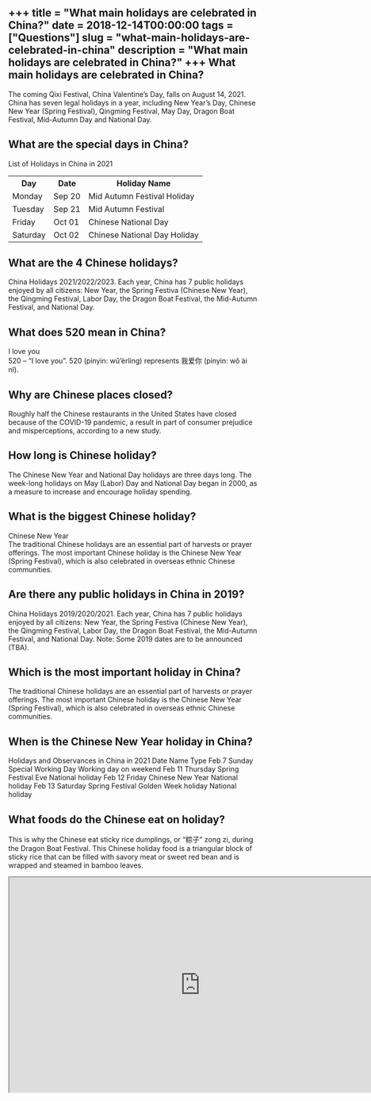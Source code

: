 +++
title = "What main holidays are celebrated in China?"
date = 2018-12-14T00:00:00
tags = ["Questions"]
slug = "what-main-holidays-are-celebrated-in-china"
description = "What main holidays are celebrated in China?"
+++
What main holidays are celebrated in China?
-------------------------------------------

The coming Qixi Festival, China Valentine’s Day, falls on August 14, 2021. China has seven legal holidays in a year, including New Year’s Day, Chinese New Year (Spring Festival), Qingming Festival, May Day, Dragon Boat Festival, Mid-Autumn Day and National Day.

What are the special days in China?
-----------------------------------

List of Holidays in China in 2021

<table><tr><th>Day</th><th>Date</th><th>Holiday Name</th></tr><tr><td>Monday</td><td>Sep 20</td><td>Mid Autumn Festival Holiday</td></tr><tr><td>Tuesday</td><td>Sep 21</td><td>Mid Autumn Festival</td></tr><tr><td>Friday</td><td>Oct 01</td><td>Chinese National Day</td></tr><tr><td>Saturday</td><td>Oct 02</td><td>Chinese National Day Holiday</td></tr></table>

What are the 4 Chinese holidays?
--------------------------------

China Holidays 2021/2022/2023. Each year, China has 7 public holidays enjoyed by all citizens: New Year, the Spring Festiva (Chinese New Year), the Qingming Festival, Labor Day, the Dragon Boat Festival, the Mid-Autumn Festival, and National Day.

What does 520 mean in China?
----------------------------

I love you  
520 – “I love you”. 520 (pinyin: wǔ’èrlíng) represents 我爱你 (pinyin: wǒ ài nǐ).

Why are Chinese places closed?
------------------------------

Roughly half the Chinese restaurants in the United States have closed because of the COVID-19 pandemic, a result in part of consumer prejudice and misperceptions, according to a new study.

How long is Chinese holiday?
----------------------------

The Chinese New Year and National Day holidays are three days long. The week-long holidays on May (Labor) Day and National Day began in 2000, as a measure to increase and encourage holiday spending.

What is the biggest Chinese holiday?
------------------------------------

Chinese New Year  
The traditional Chinese holidays are an essential part of harvests or prayer offerings. The most important Chinese holiday is the Chinese New Year (Spring Festival), which is also celebrated in overseas ethnic Chinese communities.

Are there any public holidays in China in 2019?
-----------------------------------------------

China Holidays 2019/2020/2021. Each year, China has 7 public holidays enjoyed by all citizens: New Year, the Spring Festiva (Chinese New Year), the Qingming Festival, Labor Day, the Dragon Boat Festival, the Mid-Autumn Festival, and National Day. Note: Some 2019 dates are to be announced (TBA).

Which is the most important holiday in China?
---------------------------------------------

The traditional Chinese holidays are an essential part of harvests or prayer offerings. The most important Chinese holiday is the Chinese New Year (Spring Festival), which is also celebrated in overseas ethnic Chinese communities.

When is the Chinese New Year holiday in China?
----------------------------------------------

Holidays and Observances in China in 2021 Date Name Type Feb 7 Sunday Special Working Day Working day on weekend Feb 11 Thursday Spring Festival Eve National holiday Feb 12 Friday Chinese New Year National holiday Feb 13 Saturday Spring Festival Golden Week holiday National holiday

What foods do the Chinese eat on holiday?
-----------------------------------------

This is why the Chinese eat sticky rice dumplings, or “粽子” zong zi, during the Dragon Boat Festival. This Chinese holiday food is a triangular block of sticky rice that can be filled with savory meat or sweet red bean and is wrapped and steamed in bamboo leaves.

<iframe allow="accelerometer; autoplay; clipboard-write; encrypted-media; gyroscope; picture-in-picture" allowfullscreen="" class="__youtube_prefs__  epyt-is-override  no-lazyload" data-no-lazy="1" data-origheight="433" data-origwidth="770" data-skipgform_ajax_framebjll="" height="433" id="_ytid_50057" loading="lazy" src="https://www.youtube.com/embed/hwbi5PJ5VOc?enablejsapi=1&autoplay=0&cc_load_policy=0&cc_lang_pref=&iv_load_policy=1&loop=0&modestbranding=0&rel=1&fs=1&playsinline=0&autohide=2&theme=dark&color=red&controls=1&" title="YouTube player" width="770"></iframe>